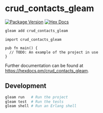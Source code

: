 # crud_contacts_gleam

[![Package Version](https://img.shields.io/hexpm/v/crud_contacts_gleam)](https://hex.pm/packages/crud_contacts_gleam)
[![Hex Docs](https://img.shields.io/badge/hex-docs-ffaff3)](https://hexdocs.pm/crud_contacts_gleam/)

```sh
gleam add crud_contacts_gleam
```
```gleam
import crud_contacts_gleam

pub fn main() {
  // TODO: An example of the project in use
}
```

Further documentation can be found at <https://hexdocs.pm/crud_contacts_gleam>.

## Development

```sh
gleam run   # Run the project
gleam test  # Run the tests
gleam shell # Run an Erlang shell
```
